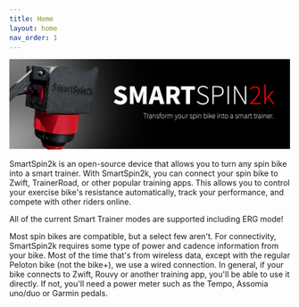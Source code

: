 ```yaml
---
title: Home
layout: home
nav_order: 1
---
```

<img src="images/ss2k-banner.png" alt="ss2k banner">

SmartSpin2k is an open-source device that allows you to turn any spin bike into a smart trainer. With SmartSpin2k, you can connect your spin bike to Zwift, TrainerRoad, or other popular training apps. This allows you to control your exercise bike's resistance automatically, track your performance, and compete with other riders online.

All of the current Smart Trainer modes are supported including ERG mode!

Most spin bikes are compatible, but a select few aren't. For connectivity, SmartSpin2k requires some type of power and cadence information from your bike. Most of the time that's from wireless data, except with the regular Peloton bike (not the bike+), we use a wired connection. In general, if your bike connects to Zwift, Rouvy or another training app, you'll be able to use it directly. If not, you'll need a power meter such as the Tempo, Assomia uno/duo or Garmin pedals.